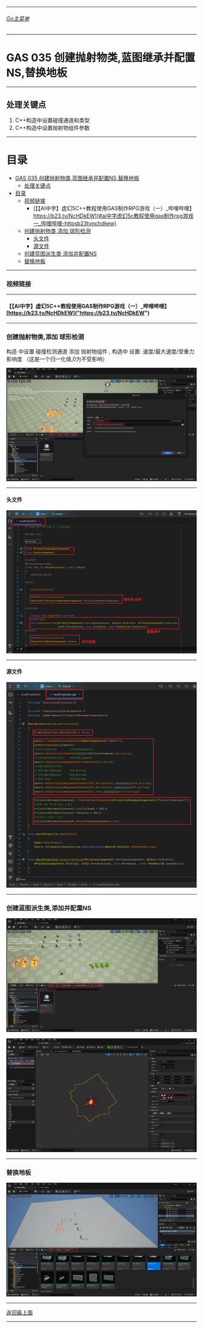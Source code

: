 ___________________________________________________________________________________________

###### [Go主菜单](../MainMenu.md)
___________________________________________________________________________________________

# GAS 035 创建抛射物类,蓝图继承并配置NS,替换地板
___________________________________________________________________________________________
## 处理关键点
1. C++构造中设置碰撞通道和类型
2. C++构造中设置抛射物组件参数
___________________________________________________________________________________________


# 目录
- [GAS 035 创建抛射物类,蓝图继承并配置NS,替换地板](#gas-035-创建抛射物类蓝图继承并配置ns替换地板)
  - [处理关键点](#处理关键点)
- [目录](#目录)
    - [视频链接](#视频链接)
      - [【【AI中字】虚幻5C++教程使用GAS制作RPG游戏（一）\_哔哩哔哩】 https://b23.tv/NcHDkEW](#ai中字虚幻5c教程使用gas制作rpg游戏一_哔哩哔哩-httpsb23tvnchdkew)
    - [创建抛射物类,添加 球形检测](#创建抛射物类添加-球形检测)
      - [头文件](#头文件)
      - [源文件](#源文件)
    - [创建蓝图派生类,添加并配置NS](#创建蓝图派生类添加并配置ns)
    - [替换地板](#替换地板)


___________________________________________________________________________________________


### 视频链接
___________________________________________________________________________________________


#### 【【AI中字】虚幻5C++教程使用GAS制作RPG游戏（一）_哔哩哔哩】 [https://b23.tv/NcHDkEW]("https://b23.tv/NcHDkEW")
___________________________________________________________________________________________


### 创建抛射物类,添加 球形检测 
 构造 中设置 碰撞检测通道 
 添加 抛射物组件 , 构造中 设置: 速度/最大速度/受重力影响度 （这是一个归一化值,0为不受影响）
     
![图片](./Image/GAS_035/430439_516678.png)
___________________________________________________________________________________________


#### 头文件
         
![图片](./Image/GAS_035/778862_405905.png)
___________________________________________________________________________________________


#### 源文件
         
![图片](./Image/GAS_035/426364_671905.png)
___________________________________________________________________________________________


### 创建蓝图派生类,添加并配置NS
     
![图片](./Image/GAS_035/856165_167038.png)
     
![图片](./Image/GAS_035/240860_755504.png)
___________________________________________________________________________________________


### 替换地板
     
![图片](./Image/GAS_035/616945_199950.png)

___________________________________________________________________________________________

[返回最上面](#Go主菜单)
___________________________________________________________________________________________